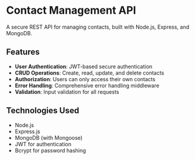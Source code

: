 # Contact Management API

A secure REST API for managing contacts, built with Node.js, Express, and MongoDB.

## Features

- **User Authentication**: JWT-based secure authentication
- **CRUD Operations**: Create, read, update, and delete contacts
- **Authorization**: Users can only access their own contacts
- **Error Handling**: Comprehensive error handling middleware
- **Validation**: Input validation for all requests

## Technologies Used

- Node.js
- Express.js
- MongoDB (with Mongoose)
- JWT for authentication
- Bcrypt for password hashing

